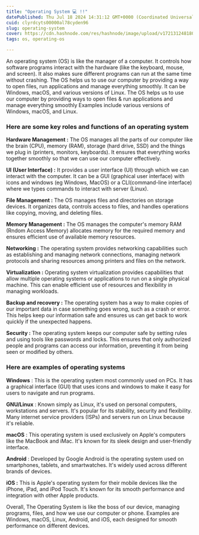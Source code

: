 ```yaml
---
title: "Operating System 💻 !!"
datePublished: Thu Jul 18 2024 14:31:12 GMT+0000 (Coordinated Universal Time)
cuid: clyrdcyts00000al78cyden96
slug: operating-system
cover: https://cdn.hashnode.com/res/hashnode/image/upload/v1721312481803/d19b3ab7-8baf-4e02-9527-ff4a8b486025.jpeg
tags: os, operating-os

---
```


An operating system (OS) is like the manager of a computer. It controls how software programs interact with the hardware (like the keyboard, mouse, and screen). It also makes sure different programs can run at the same time without crashing. The OS helps us to use our computer by providing a way to open files, run applications and manage everything smoothly. It can be Windows, macOS, and various versions of Linux. The OS helps us to use our computer by providing ways to open files & run applications and manage everything smoothly Examples include various versions of Windows, macOS, and Linux.

### Here are some key roles and functions of an operating system

**Hardware Management :** The OS manages all the parts of our computer like the brain (CPU), memory (RAM), storage (hard drive, SSD) and the things we plug in (printers, monitors, keyboards). It ensures that everything works together smoothly so that we can use our computer effectively.

**UI (User Interface) :** It provides a user interface (UI) through which we can interact with the computer. It can be a GUI (graphical user interface) with icons and windows (eg Windows, MacOS) or a CLI(command-line interface) where we types commands to interact with server (Linux).

**File Management :** The OS manages files and directories on storage devices. It organizes data, controls access to files, and handles operations like copying, moving, and deleting files.

**Memory Management :** The OS manages the computer's memory RAM (Rndom Access Memory) allocates memory for the required memory and ensures efficient use of available memory resources.

**Networking :** The operating system provides networking capabilities such as establishing and managing network connections, managing network protocols and sharing resources among printers and files on the network.

**Virtualization :** Operating system virtualization provides capabilities that allow multiple operating systems or applications to run on a single physical machine. This can enable efficient use of resources and flexibility in managing workloads.

**Backup and recovery :** The operating system has a way to make copies of our important data in case something goes wrong, such as a crash or error. This helps keep our information safe and ensures us can get back to work quickly if the unexpected happens.

**Security :** The operating system keeps our computer safe by setting rules and using tools like passwords and locks. This ensures that only authorized people and programs can access our information, preventing it from being seen or modified by others.

### Here are examples of operating systems

**Windows** : This is the operating system most commonly used on PCs. It has a graphical interface (GUI) that uses icons and windows to make it easy for users to navigate and run programs.

**GNU/Linux** : Known simply as Linux, it's used on personal computers, workstations and servers. It's popular for its stability, security and flexibility. Many internet service providers (ISPs) and servers run on Linux because it's reliable.

**macOS** : This operating system is used exclusively on Apple's computers like the MacBook and iMac. It's known for its sleek design and user-friendly interface.

**Android** : Developed by Google Android is the operating system used on smartphones, tablets, and smartwatches. It's widely used across different brands of devices.

**iOS :** This is Apple's operating system for their mobile devices like the iPhone, iPad, and iPod Touch. It's known for its smooth performance and integration with other Apple products.

Overall, The Operating System is like the boss of our device, managing programs, files, and how we use our computer or phone. Examples are Windows, macOS, Linux, Android, and iOS, each designed for smooth performance on different devices.